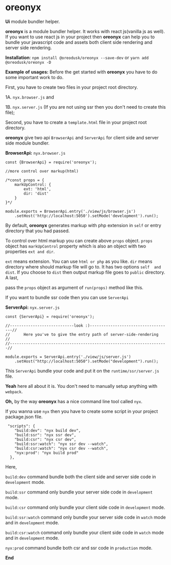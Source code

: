 # oreonyx
**Ui** module bundler helper.

**oreonyx** is a module bundler helper. It works with react js(vanilla js as well). If you want to use react js in your project then **oreonyx** can help you to bundle your javascript code and assets both client side rendering and server side rendering.

**Installation**: `npm install @oreodusk/oreonyx --save-dev` or `yarn add @oreodusk/oreonyx -D`

**Example** **of** **usages:**
Before the get started with **oreonyx** you have to do some important work to do.

First, you have to create two files in your project root directory.

1A. `nyx.browser.js` and 

1B. `nyx.server.js` (If you are not using ssr then you don't need to create this file);

Second, you have to create a `template.html` file in your project root directory.

**oreonyx** give two api `BrowserApi` and `ServerApi` for client side and server side module bundler.

**BrowserApi:**
`nyx.browser.js`
~~~~
const {BrowserApi} = require('oreonyx');

//more control over markup(html)

/*const props = {
    markUpControl: {
        ext: 'html',
        dir: 'dist' 
    }
}*/

module.exports = BrowserApi.entry('./view/js/browser.js')
    .setHost('http://localhost:5050').setMode('development').run();
~~~~
By default, **oreonyx** generates markup with php extension in `self` or entry directory that you had passed.

To control over html markup you can create above `props` object. `props` object has `markUpControl` property which is also an object
with two properties `ext and dir`.

`ext` means extension. You can use `html or php` as you like.
`dir` means directory where should markup file will go to. It has two options `self  and dist`. If you choose to `dist` then output markup file goes to `public` directory. A last,

pass the `props` object as argument of `run(props)` method like this.

If you want to bundle ssr code then you can use `ServerApi`

**ServerApi:**
`nyx.server.js`
~~~~
const {ServerApi} = require('oreonyx');

//----------------------------look :)------------------------------------//
//      Here you've to give the entry path of server-side-rendering     //
//---------------------------------------------------------------------//

module.exports = ServerApi.entry('./view/js/server.js')
    .setHost("http://localhost:5050").setMode("development").run();
~~~~

This `ServerApi` bundle your code and put it on  the `runtime/ssr/server.js` file.


**Yeah** here all about it is. You don't need to manually setup anything with `webpack`.

**Oh,** by the way **oreonyx** has a nice command line tool called `nyx`.

If you wanna use `nyx` then you have to create some script in your project package.json file.
~~~~
 "scripts": {
    "build:dev": "nyx build dev",
    "build:ssr": "nyx ssr dev",
    "build:csr": "nyx csr dev",
    "build:ssr:watch": "nyx ssr dev --watch",
    "build:csr:watch": "nyx csr dev --watch",
    "nyx:prod": "nyx build prod"
  },
~~~~

Here,

`build:dev` command bundle both the client side and server side code in `development` mode.

`build:ssr` command only bundle your server side code in `development` mode.

`build:csr` command only bundle your client side code in `development` mode.

`build:ssr:watch` command only bundle your server side code in `watch` mode and in `development` mode.

`build:csr:watch` command only bundle your client side code in `watch` mode and in `development` mode.

`nyx:prod` command bundle both csr and ssr code in `production`
mode.

**End**
